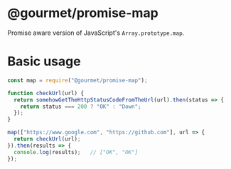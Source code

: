 # @gourmet/promise-map

Promise aware version of JavaScript's `Array.prototype.map`.

# Basic usage

```js
const map = require("@gourmet/promise-map");

function checkUrl(url) {
  return somehowGetTheHttpStatusCodeFromTheUrl(url).then(status => {
    return status === 200 ? "OK" : "Down";
  });
}

map(["https://www.google.com", "https://github.com"], url => {
  return checkUrl(url);
}).then(results => {
  console.log(results);   // ["OK", "OK"]
});
```
